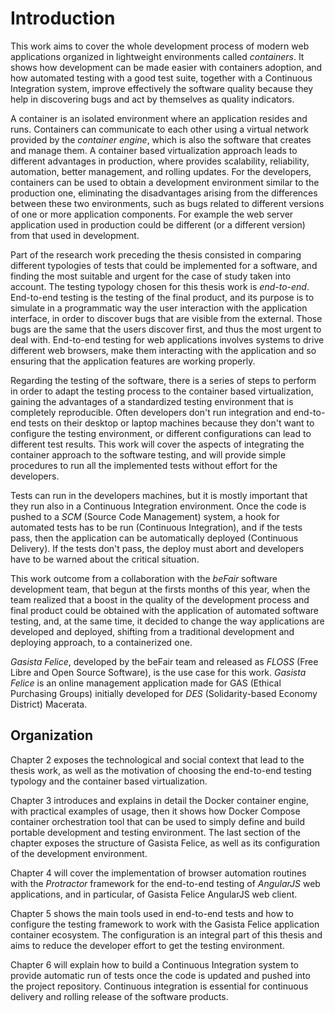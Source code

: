# Introduction

This work aims to cover the whole development process of modern web applications
organized in lightweight environments called *containers*. It shows how development
can be made easier with containers adoption, and how automated testing with a
good test suite, together with a Continuous Integration system, improve
effectively the software quality because they help in discovering bugs and act
by themselves as quality indicators.

A container is an isolated environment where an application resides and runs.
Containers can communicate to each other using a virtual network provided by the
*container engine*, which is also the software that creates and manage them. A
container based virtualization approach leads to different advantages in
production, where provides scalability, reliability, automation, better
management, and rolling updates. For the developers, containers can be used to
obtain a development environment similar to the production one, eliminating the
disadvantages arising from the differences between these two environments, such
as bugs related to different versions of one or more application components. For
example the web server application used in production could be different (or a
different version) from that used in development.

Part of the research work preceding the thesis consisted in comparing different
typologies of tests that could be implemented for a software, and finding the
most suitable and urgent for the case of study taken into account. The testing
typology chosen for this thesis work is *end-to-end*. End-to-end testing is the
testing of the final product, and its purpose is to simulate in a programmatic
way the user interaction with the application interface, in order to discover
bugs that are visible from the external. Those bugs are the same that the users
discover first, and thus the most urgent to deal with. End-to-end testing for
web applications involves systems to drive different web browsers, make them
interacting with the application and so ensuring that the application features
are working properly.

Regarding the testing of the software, there is a series of steps to perform in
order to adapt the testing process to the container based virtualization, gaining
the advantages of a standardized testing environment that is completely
reproducible. Often developers don't run integration and end-to-end tests on
their desktop or laptop machines because they don't want to configure the
testing environment, or different configurations can lead to different test
results. This work will cover the aspects of integrating the container approach
to the software testing, and will provide simple procedures to run all the
implemented tests without effort for the developers.

Tests can run in the developers machines, but it is mostly important that they
run also in a Continuous Integration environment. Once the code is pushed to a
*SCM* (Source Code Management) system, a hook for automated tests has to be run
(Continuous Integration), and if the tests pass, then the application can be
automatically deployed (Continuous Delivery). If the tests don't pass, the
deploy must abort and developers have to be warned about the critical situation.

This work outcome from a collaboration with the *beFair* software development
team, that begun at the firsts months of this year, when the team realized that
a boost in the quality of the development process and final product could be
obtained with the application of automated software testing, and, at the same
time, it decided to change the way applications are developed and deployed,
shifting from a traditional development and deploying approach, to a
containerized one.

*Gasista Felice*, developed by the beFair team and released as *FLOSS* (Free
Libre and Open Source Software), is the use case for this work.  *Gasista
Felice* is an online management application made for GAS (Ethical Purchasing
Groups) initially developed for *DES* (Solidarity-based Economy District)
Macerata.

## Organization

Chapter 2 exposes the technological and social context that lead to the thesis
work, as well as the motivation of choosing the end-to-end testing typology and
the container based virtualization.

Chapter 3 introduces and explains in detail the Docker container engine, with
practical examples of usage, then it shows how Docker Compose container
orchestration tool that can be used to simply define and build portable
development and testing environment. The last section of the chapter exposes the
structure of Gasista Felice, as well as its configuration of the development
environment.

Chapter 4 will cover the implementation of browser automation routines with the
*Protractor* framework for the end-to-end testing of *AngularJS* web
applications, and in particular, of Gasista Felice AngularJS web client.

Chapter 5 shows the main tools used in end-to-end tests and how to configure the
testing framework to work with the Gasista Felice application container
ecosystem. The configuration is an integral part of this thesis and aims to
reduce the developer effort to get the testing environment.

Chapter 6 will explain how to build a Continuous Integration system to provide
automatic run of tests once the code is updated and pushed into the project
repository. Continuous integration is essential for continuous delivery and
rolling release of the software products.
